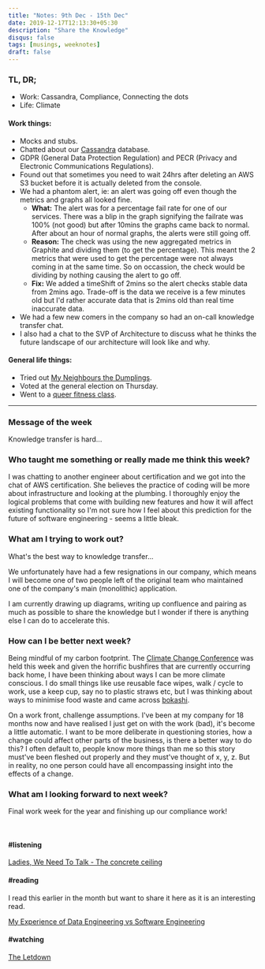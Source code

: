 ```yaml
---
title: "Notes: 9th Dec - 15th Dec"
date: 2019-12-17T12:13:30+05:30
description: "Share the Knowledge"
disqus: false
tags: [musings, weeknotes]
draft: false
---
```


### TL, DR;
- Work: Cassandra, Compliance, Connecting the dots
- Life: Climate 


#### Work things:
- Mocks and stubs.
- Chatted about our [Cassandra](https://cassandra.apache.org/) database.
- GDPR (General Data Protection Regulation) and PECR (Privacy and Electronic Communications Regulations).
- Found out that sometimes you need to wait 24hrs after deleting an AWS S3 bucket before it is actually deleted from the console.
- We had a phantom alert, ie: an alert was going off even though the metrics and graphs all looked fine. 
    - **What:** The alert was for a percentage fail rate for one of our services. There was a blip in the graph signifying the failrate was 100% (not good) but after 10mins the graphs came back to normal. After about an hour of normal graphs, the alerts were still going off.
    - **Reason:** The check was using the new aggregated metrics in Graphite and dividing them (to get the percentage). This meant the 2 metrics that were used to get the percentage were not always coming in at the same time. So on occassion, the check would be dividing by nothing causing the alert to go off.
    - **Fix:** We added a timeShift of 2mins so the alert checks stable data from 2mins ago. Trade-off is the data we receive is a few minutes old but I'd rather accurate data that is 2mins old than real time inaccurate data.
- We had a few new comers in the company so had an on-call knowledge transfer chat.
- I also had a chat to the SVP of Architecture to discuss what he thinks the future landscape of our architecture will look like and why.

#### General life things:
- Tried out [My Neighbours the Dumplings](https://www.myneighboursthedumplings.com/).
- Voted at the general election on Thursday.
- Went to a [queer fitness class](http://www.annieceleste.com/queerspace/).

____________


### Message of the week
Knowledge transfer is hard...


### Who taught me something or really made me think this week?
I was chatting to another engineer about certification and we got into the chat of AWS certification. She believes the practice of coding will be more about infrastructure and looking at the plumbing. I thoroughly enjoy the logical problems that come with building new features and how it will affect existing functionality so I'm not sure how I feel about this prediction for the future of software engineering - seems a little bleak.


### What am I trying to work out?
What's the best way to knowledge transfer...

We unfortunately have had a few resignations in our company, which means I will become one of two people left of the original team who maintained one of the company's main (monolithic) application.

I am currently drawing up diagrams, writing up confluence and pairing as much as possible to share the knowledge but I wonder if there is anything else I can do to accelerate this.



### How can I be better next week?
Being mindful of my carbon footprint. The [Climate Change Conference](https://www.un.org/en/climatechange/) was held this week and given the horrific bushfires that are currently occurring back home, I have been thinking about ways I can be more climate conscious. I do small things like use reusable face wipes, walk / cycle to work, use a keep cup, say no to plastic straws etc, but I was thinking about ways to minimise food waste and came across [bokashi](https://en.wikipedia.org/wiki/Bokashi_(horticulture)).

On a work front, challenge assumptions. I've been at my company for 18 months now and have realised I just get on with the work (bad), it's become a little automatic. I want to be more deliberate in questioning stories, how a change could affect other parts of the business, is there a better way to do this? I often default to, people know more things than me so this story must've been fleshed out properly and they must've thought of x, y, z. But in reality, no one person could have all encompassing insight into the effects of a change.


### What am I looking forward to next week?
Final work week for the year and finishing up our compliance work!

<br>

#### #listening
[Ladies, We Need To Talk - The concrete ceiling](https://www.abc.net.au/radio/programs/ladies-we-need-to-talk/bonus-the-concrete-ceiling/11780976)


#### #reading
I read this earlier in the month but want to share it here as it is an interesting read.

[My Experience of Data Engineering vs Software Engineering](https://codecalendar.dev/2019/my-experience-of-data-engineering-vs-software-application-engineering/)


#### #watching
[The Letdown](https://www.netflix.com/browse?jbv=80198635&jbp=0&jbr=1)